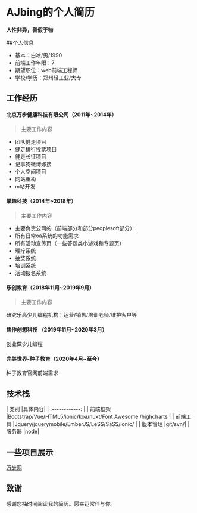 ﻿# AJbing的个人简历

**人性非异，善假于物**

##个人信息



- 基本：白冰/男/1990
- 前端工作年限：7
- 期望职位：web前端工程师
- 学校/学历：郑州轻工业/大专

## 工作经历

#### 北京万步健康科技有限公司（2011年~2014年）
> 主要工作内容

- 团队健走项目
- 健走排行投票项目
- 健走长征项目
- 记事狗微博嫁接
- 个人空间项目
- 网站重构
- m站开发

#### 掌趣科技（2014年~2018年）
> 主要工作内容

- 主要负责公司的（前端部分和部分peoplesoft部分）：
- 所有日常oa系统的功能需求
- 所有活动宣传页（一些答题类小游戏和专题页）
- 理疗系统
- 抽奖系统
- 培训系统
- 活动报名系统

#### 乐创教育（2018年11月~2019年9月）
> 主要工作内容

研究乐高少儿编程机构：运营/销售/培训老师/维护客户等

#### 焦作创想科技 （2019年11月~2020年3月）
创业做少儿编程

#### 完美世界-种子教育（2020年4月~至今）
种子教育官网前端需求

## 技术栈

|  类别 |具体内容|
| :------------: |
|  前端框架 |Bootstrap/Vue/HTML5/ionic/koa/nuxt/Font Awesome /highcharts  |
|  前端工具 |Jquery/jquerymobile/EmberJS/LeSS/SaSS/ionic/ |
|  版本管理 |git/svn/|
|  服务器 |node|

## 一些项目展示
[万步网](http://www.wanbu.com.cn/NewWanbu/App/NewHome/ "万步网")


## 致谢
感谢您抽时间阅读我的简历。愿幸运常伴与你。

